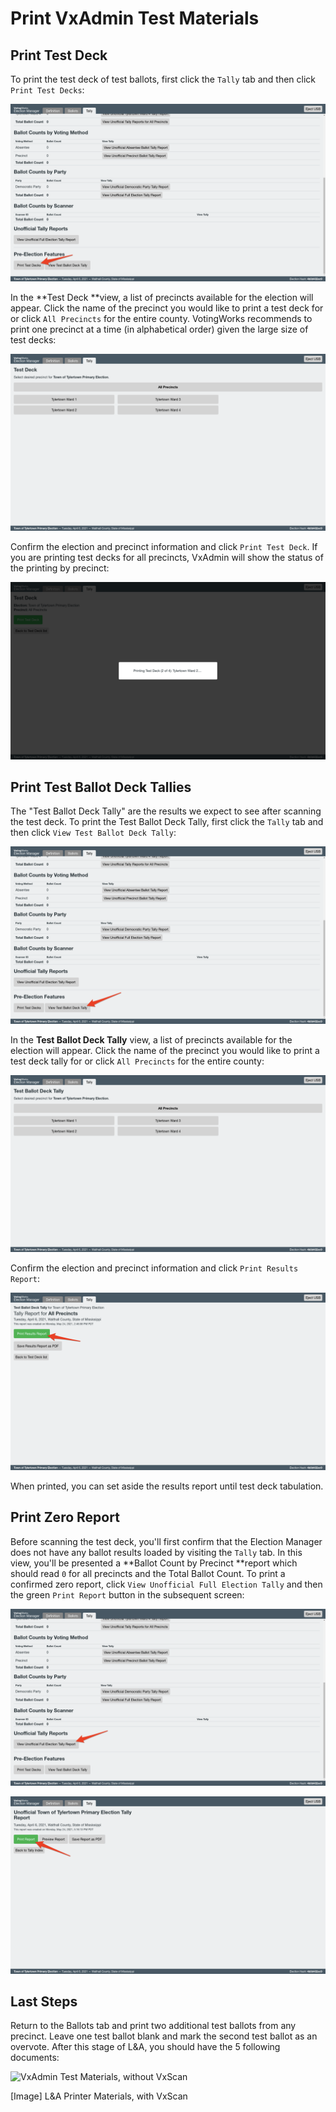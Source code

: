 # Print VxAdmin Test Materials

## Print Test Deck

To print the test deck of test ballots, first click the `Tally` tab and then click `Print Test Decks`:

![Print Test Decks](<../.gitbook/assets/image (66).png>)

In the **Test Deck **view, a list of precincts available for the election will appear. Click the name of the precinct you would like to print a test deck for or click `All Precincts` for the entire county. VotingWorks recommends to print one precinct at a time (in alphabetical order) given the large size of test decks:

![Test Decks](<../.gitbook/assets/image (69).png>)

Confirm the election and precinct information and click `Print Test Deck`. If you are printing test decks for all precincts, VxAdmin will show the status of the printing by precinct:

![Printing Test Decks](<../.gitbook/assets/image (73).png>)

## Print Test Ballot Deck Tallies

The "Test Ballot Deck Tally" are the results we expect to see after scanning the test deck. To print the Test Ballot Deck Tally, first click the `Tally` tab and then click `View Test Ballot Deck Tally`:

![View Test Ballot Deck Tally](<../.gitbook/assets/image (64).png>)

In the **Test Ballot Deck Tally** view, a list of precincts available for the election will appear. Click the name of the precinct you would like to print a test deck tally for or click `All Precincts` for the entire county:

![Test Ballot Deck Tally](<../.gitbook/assets/image (71).png>)

Confirm the election and precinct information and click `Print Results Report`:

![Print Results Report](<../.gitbook/assets/image (72).png>)

When printed, you can set aside the results report until test deck tabulation.

## Print Zero Report

Before scanning the test deck, you'll first confirm that the Election Manager does not have any ballot results loaded by visiting the `Tally` tab. In this view, you'll be presented a **Ballot Count by Precinct **report which should read `0` for all precincts and the Total Ballot Count. To print a confirmed zero report, click `View Unofficial Full Election Tally` and then the green `Print Report` button in the subsequent screen:

![View Unofficial Full Election Tally Report](<../.gitbook/assets/image (67).png>)

![Print Report](<../.gitbook/assets/image (74).png>)

## Last Steps

Return to the Ballots tab and print two additional test ballots from any precinct.  Leave one test ballot blank and mark the second test ballot as an overvote. After this stage of L\&A, you should have the 5 following documents:

![VxAdmin Test Materials, without VxScan](../.gitbook/assets/la\_materials6.jpg)

\[Image] L\&A Printer Materials, with VxScan

